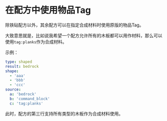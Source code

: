 # 在配方中使用物品Tag

除铁砧配方以外，其余配方可以在指定合成材料时使用原版的物品Tag。

大致意思就是，比如说我希望一个配方允许所有的木板都可以用作材料，那么可以使用`tag:planks`作为合成材料。

示例：

```yaml
type: shaped
result: bedrock
shape:
  - 'aaa'
  - 'bbb'
  - 'ccc'
source:
  a: 'bedrock'
  b: 'command_block'
  c: 'tag:planks'
```

此时，配方的第三行支持所有类型的木板作为合成材料使用。
